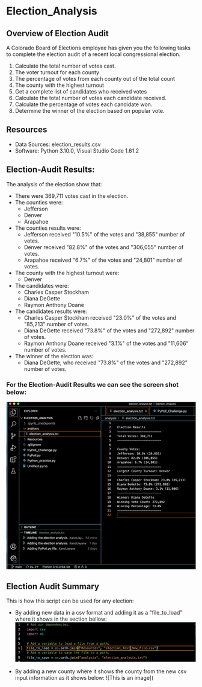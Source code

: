 # Election_Analysis

## Overview of Election Audit
A Colorado Board of Elections employee has given you the following tasks to complete the election audit of a recent local congressional election.

1. Calculate the total number of votes cast.
2. The voter turnout for each county
3. The percentage of votes from each county out of the total count
4. The county with the highest turnout
5. Get a complete list of candidates who received votes
6. Calculate the total number of votes each candidate received.
7. Calculate the percentage of votes each candidate won.
8. Determine the winner of the election based on popular vote.

## Resources
- Data Sources: election_results.csv
- Software: Python 3.10.0, Visual Studio Code 1.61.2

## Election-Audit Results:
The analysis of the election show that:

- There were 369,711 votes cast in the election.
- The counties were:
    - Jefferson 
    - Denver 
    - Arapahoe 
- The counties results were:
    - Jefferson received "10.5%" of the votes and "38,855" number of votes.
    - Denver received "82.8%" of the votes and "306,055" number of votes.
    - Arapahoe received "6.7%" of the votes and "24,801" number of votes.
- The county with the highest turnout were:
    - Denver
- The candidates were:
    - Charles Casper Stockham
    - Diana DeGette
    - Raymon Anthony Doane
- The candidates results were:
    - Charles Casper Stockham received "23.0%" of the votes and "85,213" number of votes.
    - Diana DeGette received "73.8%" of the votes and "272,892" number of votes.
    - Raymon Anthony Doane received "3.1%" of the votes and "11,606" number of votes.
- The winner of the election was:
    - Diana DeGette, who received "73.8%" of the votes and "272,892" number of votes.

### For the Election-Audit Results we can see the screen shot below:

![This is an image](https://github.com/KandiJayana/Election_Analysis/blob/a2f36ebf462dd0a77d7eb3b4e5ba12c6b770f27d/Election-Audit%20Results.png)

## Election Audit Summary
This is how this script can be used for any election:

- By adding new data in a csv format and adding it as a "file_to_load" where it shows in the section bellow:
![This is an image](https://github.com/KandiJayana/Election_Analysis/blob/12f323c08bfbd80862b355a8f1428ebf834c306b/csv%20new%20data.png)

- By adding a new county where it shows the county from the new csv input information as it shows below:
![This is an image](



